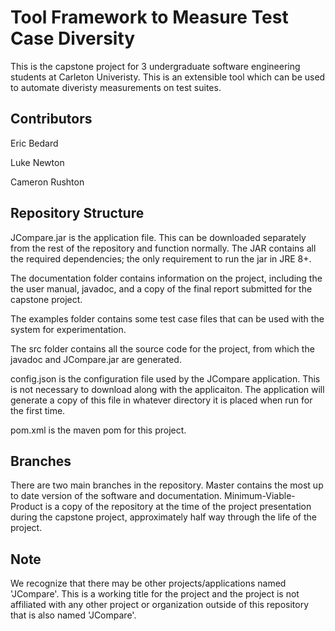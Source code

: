 # Tool Framework to Measure Test Case Diversity

This is the capstone project for 3 undergraduate software engineering students at Carleton Univeristy. This is an extensible tool which can be used to automate diveristy measurements on test suites.

## Contributors
Eric Bedard

Luke Newton

Cameron Rushton

## Repository Structure
JCompare.jar is the application file. This can be downloaded separately from the rest of the repository and function normally. The JAR contains all the required dependencies; the only requirement to run the jar in JRE 8+.

The documentation folder contains information on the project, including the the user manual, javadoc, and a copy of the final report submitted for the capstone project.

The examples folder contains some test case files that can be used with the system for experimentation.

The src folder contains all the source code for the project, from which the javadoc and JCompare.jar are generated.

config.json is the configuration file used by the JCompare application. This is not necessary to download along with the applicaiton. The application will generate a copy of this file in whatever directory it is placed when run for the first time.

pom.xml is the maven pom for this project.

## Branches
There are two main branches in the repository. Master contains the most up to date version of the software and documentation. Minimum-Viable-Product is a copy of the repository at the time of the project presentation during the capstone project, approximately half way through the life of the project.

## Note
We recognize that there may be other projects/applications named 'JCompare'. This is a working title for the project and the project is not affiliated with any other project or organization outside of this repository that is also named 'JCompare'.
